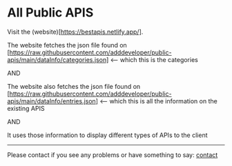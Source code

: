 # All Public APIS

Visit the (website)[https://bestapis.netlify.app/].

The website fetches the json file found on [https://raw.githubusercontent.com/adddeveloper/public-apis/main/dataInfo/categories.json]  <-- which this is the categories

AND

The website also fetches the json file found on [https://raw.githubusercontent.com/adddeveloper/public-apis/main/dataInfo/entries.json] <-- which this is all the information on the existing APIS

AND

It uses those information to display different types of APIs to the client

---
Please contact if you see any problems or have something to say:
[contact](https://adnans.website)

